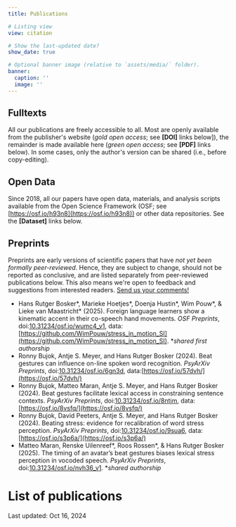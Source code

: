 ```yaml
---
title: Publications

# Listing view
view: citation

# Show the last-updated date?
show_date: true

# Optional banner image (relative to `assets/media/` folder).
banner:
  caption: ''
  image: ''
---
```


## **Fulltexts**
All our publications are freely accessible to all. Most are openly available from the publisher's website (*gold open access*; see **[DOI]** links below]), the remainder is made available here (*green open access*; see **[PDF]** links below). In some cases, only the author's version can be shared (i.e., before copy-editing).

## **Open Data**
Since 2018, all our papers have open data, materials, and analysis scripts available from the Open Science Framework (OSF; see [https://osf.io/h93n8](https://osf.io/h93n8)) or other data repositories. See the **[Dataset]** links below.

## **Preprints**
Preprints are early versions of scientific papers that have *not yet been formally peer-reviewed*. Hence, they are subject to change, should not be reported as conclusive, and are listed separately from peer-reviewed publications below. This also means we're open to feedback and suggestions from interested readers. [Send us your comments!](../../contact)
- Hans Rutger Bosker\*, Marieke Hoetjes\*, Doenja Hustin\*, Wim Pouw\*, & Lieke van Maastricht\* (2025). Foreign language learners show a kinematic accent in their co-speech hand movements. *OSF Preprints*, doi:[10.31234/osf.io/wumc4_v1](https://doi.org/10.31234/osf.io/wumc4_v1), data: [https://github.com/WimPouw/stress_in_motion_SI](https://github.com/WimPouw/stress_in_motion_SI). \**shared first authorship*
- Ronny Bujok, Antje S. Meyer, and Hans Rutger Bosker (2024). Beat gestures can influence on-line spoken word recognition. *PsyArXiv Preprints*, doi:[10.31234/osf.io/6gn3d](https://doi.org/10.31234/osf.io/6gn3d), data:[https://osf.io/57dvh/](https://osf.io/57dvh/)
- Ronny Bujok, Matteo Maran, Antje S. Meyer, and Hans Rutger Bosker (2024). Beat gestures facilitate lexical access in constraining sentence contexts. *PsyArXiv Preprints*, doi:[10.31234/osf.io/8ntjm](https://doi.org/10.31234/osf.io/8ntjm), data:[https://osf.io/8vsfq/](https://osf.io/8vsfq/)
- Ronny Bujok, David Peeters, Antje S. Meyer, and Hans Rutger Bosker (2024). Beating stress: evidence for recalibration of word stress perception. *PsyArXiv Preprints*, doi:[10.31234/osf.io/9sua6](https://doi.org/10.31234/osf.io/9sua6), data:[https://osf.io/s3p6a/](https://osf.io/s3p6a/)
- Matteo Maran, Renske Uilenreef\*, Roos Rossen\*, & Hans Rutger Bosker (2025). The timing of an avatar’s beat gestures biases lexical stress perception in vocoded speech. *PsyArXiv Preprints*, doi:[10.31234/osf.io/nvh36_v1](https://doi.org/10.31234/osf.io/nvh36_v1). \**shared authorship*

# List of publications
Last updated: Oct 16, 2024

<br />
<br />
